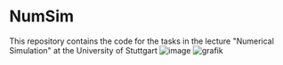 # NumSim
This repository contains the code for the tasks in the lecture "Numerical Simulation" at the University of Stuttgart
![image](https://github.com/ariffelt/NumSim/assets/148349447/04baf247-6279-48d6-80a0-5cb7426396ae)
![grafik](https://github.com/ariffelt/NumSim/assets/78861807/d302ff10-c56f-412d-9233-4c28e5d92e9c)

